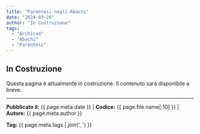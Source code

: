 ```yaml
---
title: "Parentesi negli Abachi"
date: "2024-03-20"
author: "In Costruzione"
tags:
  - "Archicad"
  - "Abachi"
  - "Parentesi"
---
```


## In Costruzione

Questa pagina è attualmente in costruzione. Il contenuto sarà disponibile a breve.

---
**Pubblicato il:** {{ page.meta.date }} | **Codice:** {{ page.file.name[:10] }}  | **Autore:** {{ page.meta.author }}

**Tag:** {{ page.meta.tags | join(', ') }} 